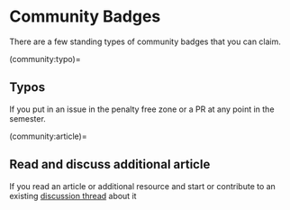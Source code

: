 # Community Badges


There are a few standing types of community badges that you can claim. 

(community:typo)=
## Typos

If you put in an issue in the penalty free zone or a PR at any point in the semester. 

(community:article)=
## Read and discuss additional article

If you read an article or additional resource and start or contribute to an existing [discussion thread](https://github.com/orgs/compsys-progtools/discussions) about it